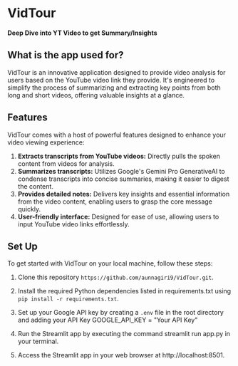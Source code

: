 # VidTour

**Deep Dive into YT Video to get Summary/Insights**

## What is the app used for?
VidTour is an innovative application designed to provide video analysis for users based on the YouTube video link they provide. It's engineered to simplify the process of summarizing and extracting key points from both long and short videos, offering valuable insights at a glance.

## Features
VidTour comes with a host of powerful features designed to enhance your video viewing experience:

1. **Extracts transcripts from YouTube videos:** Directly pulls the spoken content from videos for analysis.
2. **Summarizes transcripts:** Utilizes Google's Gemini Pro GenerativeAI to condense transcripts into concise summaries, making it easier to digest the content.
3. **Provides detailed notes:** Delivers key insights and essential information from the video content, enabling users to grasp the core message quickly.
4. **User-friendly interface:** Designed for ease of use, allowing users to input YouTube video links effortlessly.

## Set Up
To get started with VidTour on your local machine, follow these steps:

1. Clone this repository `https://github.com/aunnagiri9/VidTour.git`.

2. Install the required Python dependencies listed in requirements.txt using `pip install -r requirements.txt`.

3. Set up your Google API key by creating a `.env` file in the root directory and adding your API Key
GOOGLE_API_KEY = "Your API Key"

4. Run the Streamlit app by executing the command streamlit run app.py in your terminal.

5. Access the Streamlit app in your web browser at http://localhost:8501.


